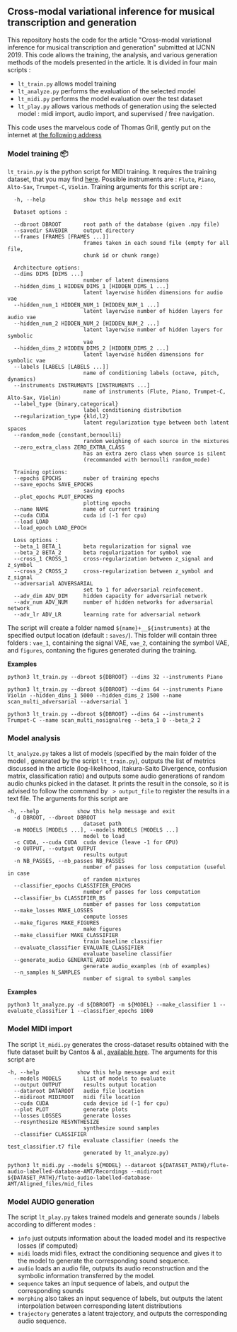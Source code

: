 ## Cross-modal variational inference for musical transcription and generation

This repository hosts the code for the article "Cross-modal variational inference for musical transcription and generation" submitted at IJCNN 2019. This code allows the training, the analysis, and various generation methods of the models presented in the article. It is divided in four main scripts :  

* `lt_train.py` allows model training
* `lt_analyze.py` performs the evaluation of the selected model 
* `lt_midi.py` performs the model evaluation over the test dataset
* `lt_play.py` allows various methods of generation using the selected model : midi import, audio import, and supervised / free navigation.

This code uses the marvelous code of Thomas Grill, gently put on the internet at [the following address](https://github.com/grrrr/nsgt)

### Model training :package:
`lt_train.py` is the python script for MIDI training. It requires the training dataset, that you may find [here](http://www.wolfgang.wang/lt_set.zip). Possible instruments are : `Flute`, `Piano`, `Alto-Sax`, `Trumpet-C`, `Violin`. Training arguments for this script are : 

```
  -h, --help            show this help message and exit
  
  Dataset options :
  
  --dbroot DBROOT       root path of the database (given .npy file)
  --savedir SAVEDIR     output directory
  --frames [FRAMES [FRAMES ...]]
                        frames taken in each sound file (empty for all file,
                        chunk id or chunk range)
                        
  Architecture options:                   
  --dims DIMS [DIMS ...]
                        number of latent dimensions
  --hidden_dims_1 HIDDEN_DIMS_1 [HIDDEN_DIMS_1 ...]
                        latent layerwise hidden dimensions for audio vae
  --hidden_num_1 HIDDEN_NUM_1 [HIDDEN_NUM_1 ...]
                        latent layerwise number of hidden layers for audio vae
  --hidden_num_2 HIDDEN_NUM_2 [HIDDEN_NUM_2 ...]
                        latent layerwise number of hidden layers for symbolic
                        vae
  --hidden_dims_2 HIDDEN_DIMS_2 [HIDDEN_DIMS_2 ...]
                        latent layerwise hidden dimensions for symbolic vae
  --labels [LABELS [LABELS ...]]
                        name of conditioning labels (octave, pitch, dynamics)
  --instruments INSTRUMENTS [INSTRUMENTS ...]
                        name of instruments (Flute, Piano, Trumpet-C, Alto-Sax, Violin)
  --label_type {binary,categorical}
                        label conditioning distribution
  --regularization_type {kld,l2}
                        latent regularization type between both latent spaces
  --random_mode {constant,bernoulli}
                        random weighing of each source in the mixtures
  --zero_extra_class ZERO_EXTRA_CLASS
                        has an extra zero class when source is silent
                        (recommanded with bernoulli random_mode)
                        
  Training options: 
  --epochs EPOCHS       nuber of training epochs
  --save_epochs SAVE_EPOCHS
                        saving epochs
  --plot_epochs PLOT_EPOCHS
                        plotting epochs
  --name NAME           name of current training
  --cuda CUDA           cuda id (-1 for cpu)
  --load LOAD
  --load_epoch LOAD_EPOCH
  
  Loss options : 
  --beta_1 BETA_1       beta regularization for signal vae
  --beta_2 BETA_2       beta regularization for symbol vae
  --cross_1 CROSS_1     cross-regularization between z_signal and z_symbol
  --cross_2 CROSS_2     cross-regularization between z_symbol and z_signal
  --adversarial ADVERSARIAL
                        set to 1 for adversarial reinfocement.
  --adv_dim ADV_DIM     hidden capacity for adversarial network
  --adv_num ADV_NUM     number of hidden networks for adversarial network
  --adv_lr ADV_LR       learning rate for adversarial network
  ```
The script will create a folder named `${name}+__${instruments}` at the specified output location (default : `saves/`). This folder will contain three folders : `vae_1`, containing the signal VAE,  `vae_2`, containing the symbol VAE, and `figures`, contaning the figures generated during the training.

**Examples**
```
python3 lt_train.py --dbroot ${DBROOT} --dims 32 --instruments Piano 
```

```
python3 lt_train.py --dbroot ${DBROOT} --dims 64 --instruments Piano Violin --hidden_dims_1 5000 --hidden_dims_2 1500 --name scan_multi_adversarial --adversarial 1
```
```
python3 lt_train.py --dbroot ${DBROOT} --dims 64 --instruments Trumpet-C --name scan_multi_nosignalreg --beta_1 0 --beta_2 2
```

### Model analysis
`lt_analyze.py` takes a list of models (specified by the main folder of the model , generated by the script `lt_train.py`), outputs the list of metrics discussed in the article (log-likelihood, Itakura-Saito Divergence, confusion matrix, classification ratio) and outputs some audio generations of random audio chunks picked in the dataset. It prints the result in the console, so it is advised to follow the command by ` > output_file` to register the results in a text file. The arguments for this script are
```
-h, --help            show this help message and exit
  -d DBROOT, --dbroot DBROOT
                        dataset path
  -m MODELS [MODELS ...], --models MODELS [MODELS ...]
                        model to load
  -c CUDA, --cuda CUDA  cuda device (leave -1 for GPU)
  -o OUTPUT, --output OUTPUT
                        results output
  -n NB_PASSES, --nb_passes NB_PASSES
                        number of passes for loss computation (useful in case
                        of random mixtures
  --classifier_epochs CLASSIFIER_EPOCHS
                        number of passes for loss computation
  --classifier_bs CLASSIFIER_BS
                        number of passes for loss computation
  --make_losses MAKE_LOSSES
                        compute losses
  --make_figures MAKE_FIGURES
                        make figures
  --make_classifier MAKE_CLASSIFIER
                        train baseline classifier
  --evaluate_classifier EVALUATE_CLASSIFIER
                        evaluate baseline classifier
  --generate_audio GENERATE_AUDIO
                        generate audio_examples (nb of examples)
  --n_samples N_SAMPLES
                        number of signal to symbol samples
```

**Examples**

```
python3 lt_analyze.py -d ${DBROOT} -m ${MODEL} --make_classifier 1 --evaluate_classifier 1 --classifier_epochs 1000
```

### Model MIDI import 
The script `lt_midi.py` generates the cross-dataset results obtained with the flute dataset built by Cantos & al., [available here](https://zenodo.org/record/1408985). The arguments for this script are 
```
-h, --help            show this help message and exit
  --models MODELS       List of models to evaluate
  --output OUTPUT       results output location
  --dataroot DATAROOT   audio file location
  --midiroot MIDIROOT   midi file location
  --cuda CUDA           cuda device id (-1 for cpu)
  --plot PLOT           generate plots
  --losses LOSSES       generate losses
  --resynthesize RESYNTHESIZE
                        synthesize sound samples
  --classifier CLASSIFIER
                        evaluate classifier (needs the test_classifier.t7 file
                        generated by lt_analyze.py)
```

```
python3 lt_midi.py --models ${MODEL} --dataroot ${DATASET_PATH}/flute-audio-labelled-database-AMT/Recordings --midiroot ${DATASET_PATH}/flute-audio-labelled-database-AMT/Aligned_files/mid_files
```

### Model AUDIO generation
The script `lt_play.py` takes trained models and generate sounds / labels according to different modes : 
* `info` just outputs information about the loaded model and its respective losses (if computed)
* `midi` loads midi files, extract the conditioning sequence and gives it to the model to generate the corresponding sound sequence.
* `audio` loads an audio file, outputs its audio reconstruction and the symbolic information transferred by the model.
* `sequence` takes an input sequence of labels, and output the corresponding sounds
* `morphing` also takes an input sequence of labels, but outputs the latent interpolation between corresponding latent distributions
* `trajectory` generates a latent trajectory, and outputs the corresponding audio sequence. 



